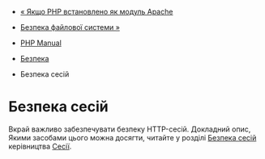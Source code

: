 - [« Якщо PHP встановлено як модуль Apache](security.apache.md)
- [Безпека файлової системи »](security.filesystem.md)

- [PHP Manual](index.md)
- [Безпека](security.md)
- Безпека сесій

# Безпека сесій

Вкрай важливо забезпечувати безпеку HTTP-сесій. Докладний опис,
Якими засобами цього можна досягти, читайте у розділі [Безпека
сесій](session.security.md) керівництва [Сесії](book.session.md).
